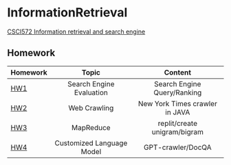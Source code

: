 # InformationRetrieval

[CSCI572 Information retrieval and search engine](https://bytes.usc.edu/cs572/f23-se-ar-chhh/home/index.html)

## Homework
| Homework      | Topic         | Content
| ------------- |:-------------:|:-------------:|
| [HW1](HW1)    | Search Engine Evaluation | Search Engine Query/Ranking  
| [HW2](HW2)    | Web Crawling | New York Times crawler in JAVA 
| [HW3](HW3)    | MapReduce | replit/create unigram/bigram  
| [HW4](HW4)    | Customized Language Model | GPT-crawler/DocQA
